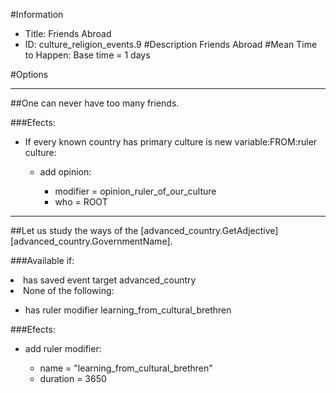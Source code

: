 #Information
 - Title: Friends Abroad
 - ID: culture_religion_events.9
#Description
Friends Abroad
#Mean Time to Happen:
Base time = 1 days

#Options

___
##One can never have too many friends.

###Efects:<ul><li>If every known country has primary culture is new variable:FROM:ruler culture:</li><ul><li>add opinion:</li><ul><li>modifier = opinion_ruler_of_our_culture</li><li>who = ROOT</li></ul></ul></ul>

___
##Let us study the ways of the [advanced_country.GetAdjective] [advanced_country.GovernmentName].

###Available if:
<li>has saved event target advanced_country</li><li>None of the following:</li><ul><li>has ruler modifier learning_from_cultural_brethren</li></ul>

###Efects:<ul><li>add ruler modifier:</li><ul><li>name = "learning_from_cultural_brethren"</li><li>duration = 3650</li></ul></ul>
